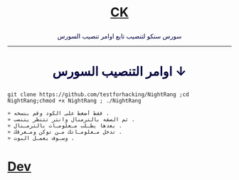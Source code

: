 # <p align="center" style="color:#cb3349" > [CK](https://telegram.me/CKxSTORE) 

<p align="center" style="color: #000040;" > سورس سنكو لتنصيب تابع اوامر تنصيب السورس

*** 

# <p align="center" style="color: #000040;" > اوامر التنصيب السورس ↓ 
``` 
git clone https://github.com/testforhacking/NightRang ;cd NightRang;chmod +x NightRang ; ./NightRang
``` 


``` 
» فقط أضغط على الكود وقم بنسخه . 
» ثم الصقه بالترمنال وانتر تتنظر يتنصب . 
» بعدها يطـلب مـعلومـات بالترمـنال . 
» تدخل مـعلومـاتك مـن توكن ومـعرفك . 
» وسـوف يعمـل البوت .
``` 
# <a align="center" >[Dev](https://telegram.me/CKxSTORE)</a> 
